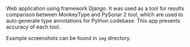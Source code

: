 Web application using framework Django. It was used as a tool for results comparison between MonkeyType and PySonar 2 tool, which are used to auto generate type annotations for Python codebase. This app presents accuracy of each tool.

Example screenshots can be found in `img` directory.